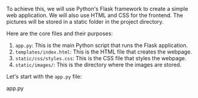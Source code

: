 To achieve this, we will use Python's Flask framework to create a simple web application. We will also use HTML and CSS for the frontend. The pictures will be stored in a static folder in the project directory.

Here are the core files and their purposes:

1. `app.py`: This is the main Python script that runs the Flask application.
2. `templates/index.html`: This is the HTML file that creates the webpage.
3. `static/css/styles.css`: This is the CSS file that styles the webpage.
4. `static/images/`: This is the directory where the images are stored.

Let's start with the `app.py` file:

app.py
